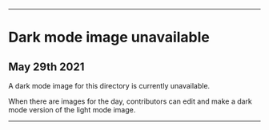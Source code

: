
***
 
# Dark mode image unavailable

## May 29th 2021

A dark mode image for this directory is currently unavailable.

When there are images for the day, contributors can edit and make a dark mode version of the light mode image.

***
